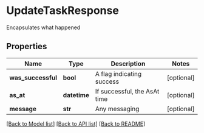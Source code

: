 # UpdateTaskResponse

Encapsulates what happened

## Properties
Name | Type | Description | Notes
------------ | ------------- | ------------- | -------------
**was_successful** | **bool** | A flag indicating success | [optional] 
**as_at** | **datetime** | If successful, the AsAt time | [optional] 
**message** | **str** | Any messaging | [optional] 

[[Back to Model list]](../README.md#documentation-for-models) [[Back to API list]](../README.md#documentation-for-api-endpoints) [[Back to README]](../README.md)


